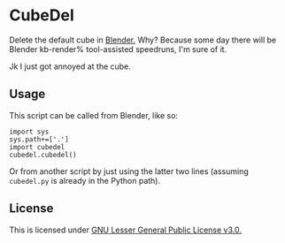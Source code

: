 # CubeDel

Delete the default cube in [Blender.][blender]
Why?
Because some day there will be Blender kb-render% tool-assisted speedruns, I'm sure of it.

Jk I just got annoyed at the cube.

## Usage

This script can be called from Blender, like so:

```Python3
import sys
sys.path+=['.']
import cubedel
cubedel.cubedel()
```

Or from another script by just using the latter two lines (assuming `cubedel.py` is already in the Python path).

## License

This is licensed under [GNU Lesser General Public License v3.0.][lgpl3]

[blender]: https://www.blender.org
[lgpl3]: https://choosealicense.com/licenses/lgpl-3.0/
